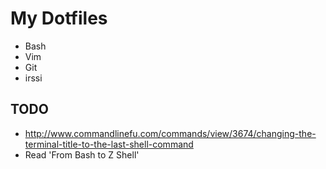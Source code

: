 # My Dotfiles

* Bash
* Vim
* Git
* irssi

## TODO
* http://www.commandlinefu.com/commands/view/3674/changing-the-terminal-title-to-the-last-shell-command
* Read 'From Bash to Z Shell'
